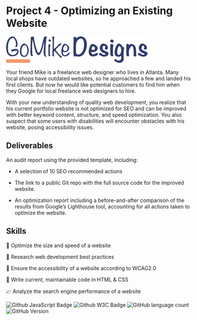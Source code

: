 
# Project 4 - Optimizing an Existing Website
![Go Mike Designs Logo](https://raw.githubusercontent.com/2anchez/gomikesdesigns/main/img/atlanta%20web%20design%20logo.png)

Your friend Mike is a freelance web designer who lives in Atlanta. Many local shops have outdated websites, so he approached a few and landed his first clients. But now he would like potential customers to find him when they Google for local freelance web designers to hire. 

With your new understanding of quality web development, you realize that his current portfolio website is not optimized for SEO and can be improved with better keyword content, structure, and speed optimization. You also suspect that some users with disabilities will encounter obstacles with his website, posing accessibility issues. 

## Deliverables
An audit report using the provided template, including:

- A selection of 10 SEO recommended actions

- The link to a public Git repo with the full source code for the improved website.

- An optimization report including a before-and-after comparison of the results from Google’s Lighthouse tool, accounting for all actions taken to optimize the website.

## Skills
:satellite: Optimize the size and speed of a website

:book: Research web development best practices

:wrench: Ensure the accessibility of a website according to WCAG2.0

:pencil: Write current, maintainable code in HTML & CSS

:chart_with_upwards_trend: Analyze the search engine performance of a website

![Github JavaScript Badge](https://img.shields.io/github/languages/top/2anchez/gomikesdesigns?style=plastic)
![Github W3C Badge](https://img.shields.io/w3c-validation/html?color=orange&style=plastic&targetUrl=https%3A%2F%2F2anchez.github.io%2Fgomikesdesigns%2F)
![GitHub language count](https://img.shields.io/github/languages/count/2anchez/gomikesdesigns)
![GitHub Version](https://img.shields.io/badge/version-4.0.1-yellowgreen)